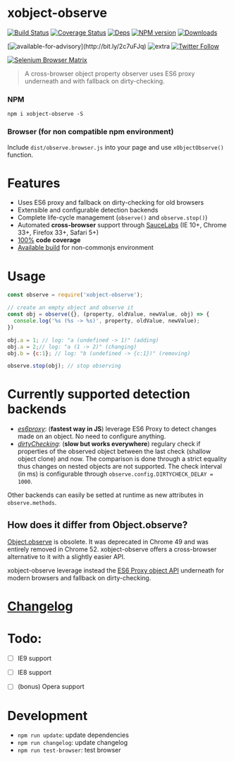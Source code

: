 # xobject-observe

[![Build Status](https://img.shields.io/circleci/project/FGRibreau/xobject-observe.svg)](https://circleci.com/gh/FGRibreau/xobject-observe/) [![Coverage Status](https://img.shields.io/coveralls/FGRibreau/xobject-observe/master.svg)](https://coveralls.io/github/FGRibreau/xobject-observe?branch=master) [![Deps](	https://img.shields.io/david/FGRibreau/xobject-observe.svg)](https://david-dm.org/FGRibreau/xobject-observe) [![NPM version](https://img.shields.io/npm/v/xobject-observe.svg)](http://badge.fury.io/js/xobject-observe) [![Downloads](http://img.shields.io/npm/dm/xobject-observe.svg)](https://www.npmjs.com/package/xobject-observe) 

[![available-for-advisory](https://img.shields.io/badge/available%20for%20consulting%20advisory-yes-ff69b4.svg?)](http://bit.ly/2c7uFJq) ![extra](https://img.shields.io/badge/actively%20maintained-yes-ff69b4.svg) [![Twitter Follow](https://img.shields.io/twitter/follow/fgribreau.svg?style=flat)](https://twitter.com/FGRibreau)


[![Selenium Browser Matrix](https://saucelabs.com/browser-matrix/xobject-observe.svg)](https://saucelabs.com/u/xobject-observe)

> A cross-browser object property observer uses ES6 proxy underneath and with fallback on dirty-checking.


### NPM

```
npm i xobject-observe -S
```

### Browser (for non compatible npm environment)

Include `dist/observe.browser.js` into your page and use `xObjectObserve()` function.

# Features

* Uses ES6 proxy and fallback on dirty-checking for old browsers
* Extensible and configurable detection backends
* Complete life-cycle management (`observe()` and `observe.stop()`)
* Automated **cross-browser** support through [SauceLabs](https://saucelabs.com/u/xobject-observe) (IE 10+, Chrome 33+, Firefox 33+, Safari 5+)
* [100%](https://coveralls.io/github/FGRibreau/xobject-observe?branch=master) **code coverage**
* [Available build](/dist) for non-commonjs environment

# Usage


```javascript
const observe = require('xobject-observe');

// create an empty object and observe it
const obj = observe({}, (property, oldValue, newValue, obj) => {
  console.log('%s (%s -> %s)', property, oldValue, newValue);
})

obj.a = 1; // log: "a (undefined -> 1)" (adding)
obj.a = 2;// log: "a (1 -> 2)" (changing)
obj.b = {c:1}; // log: "b (undefined -> {c:1})" (removing)

observe.stop(obj); // stop observing
```

# Currently supported detection backends

- *[es6proxy](/methods/es6proxy.js)*: (**fastest way in JS**) leverage ES6 Proxy to detect changes made on an object. No need to configure anything.
- *[dirtyChecking](/methods/dirtyChecking.js)*: (**slow but works everywhere**) regulary check if properties of the observed object between the last check (shallow object clone) and now. The comparison is done through a strict equality thus changes on nested objects are not supported. The check interval (in ms) is configurable through `observe.config.DIRTYCHECK_DELAY = 1000`.

Other backends can easily be setted at runtime as new attributes in `observe.methods`.


## How does it differ from Object.observe?

[Object.observe](https://developer.mozilla.org/en-US/docs/Web/JavaScript/Reference/Global_Objects/Object/observe) is obsolete. It was deprecated in Chrome 49 and was entirely removed in Chrome 52. xobject-observe offers a cross-browser alternative to it with a slightly easier API.

xobject-observe leverage instead the [ES6 Proxy object API](https://developer.mozilla.org/en-US/docs/Web/JavaScript/Reference/Global_Objects/Proxy) underneath for modern browsers and fallback on dirty-checking.

# [Changelog](/CHANGELOG.md)

# Todo:

- [ ] IE9 support
- [ ] IE8 support
- [ ] \(bonus\) Opera support


# Development

- `npm run update`: update dependencies
- `npm run changelog`: update changelog
- `npm run test-browser`: test browser
